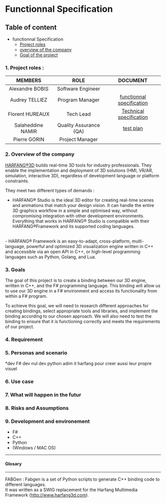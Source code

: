 <!--#### -> Click [here](https://github.com/algosup/2022-2023-project-3-harfang3d-binding-Project-2-group/blob/main/readme.md) to go to the Read Me.-->

# Functionnal Specification
## Table of content 
- functionnal Specification
  - [Project roles](#1-project-roles)
  - [overview of the company](#overview-of-the-company)
  - [Goal of the project](#goals)

###  1. Project roles :
| MEMBERS |   ROLE  | DOCUMENT |
| :----: | :-----: | :------: |
| Alexandre BOBIS | Software Engineer |  |
| Audrey TELLIEZ | Program Manager | [functionnal specification]()|
|Florent HUREAUX | Tech Lead | [Technical specification ]()  |
|Salaheddine NAMIR | Quality Assurance (QA)| [test plan]()|
| Pierre GORIN | Project Manager | |

### 2. Overview of the company 

[HARFANG®3D](https://www.harfang3d.com/en_US/) builds real-time 3D tools for industry professionals. They enable the implementation and deployment of 3D solutions (HMI, VR/AR, simulation, interactive 3D), regardless of development language or platform constraints.

They meet two different types of demands :

- HARFANG® Studio is the ideal 3D editor for creating real-time scenes and animations that match your design vision.
  <!-- 2 espaces à la fin de la ligne -->
  It can handle the entire 3D graphics workflow in a simple and optimised way, without compromising integration with other development environments.
    <!-- 2 espaces à la fin de la ligne -->  
  Everything that works in HARFANG® Studio is compatible with their HARFANG®Framework and its supported coding languages.
<br>
- HARFANG® Framework is an easy-to-adapt, cross-platform, multi-language, powerful and optimized 3D visualization engine written in C++ and accessible via an open API in C++, or high-level programming languages such as Python, Golang, and Lua.

### 3. Goals

The goal of this project is to create a binding between our 3D engine, written in C++, and the F# programming language. This binding will allow us to use our 3D engine in a F# environment and access its functionality from within a F# program.

To achieve this goal, we will need to research different approaches for creating bindings, select appropriate tools and libraries, and implement the binding according to our chosen approach. We will also need to test the binding to ensure that it is functioning correctly and meets the requirements of our project.

### 4. Requirement

### 5. Personas and scenario

*dev F#
dev nul 
dev python 
adim it harfang pour creer aussi leur propre visuel 


### 6. Use case


### 7. What will happen in the futur


### 8. Risks and Assumptions

### 9. Development and environement
  - F#
  - C++
  - Python
  - (Windows / MAC OS)  

******************************
#### Glosary 

<!---
### Author
<img src="https://avatars.githubusercontent.com/u/114394252?v=4" width="150">
### [**`Audrey Telliez`**](https://github.com/audreytllz)
##### *Program Manager*
-->

****************************************************************
FABGen : Fabgen is a set of Python scripts to generate C++ binding code to different languages.  
It was written as a SWIG replacement for the Harfang Multimedia Framework (http://www.harfang3d.com).


<!---
 function specification
    - details how work the product
    - clear and detail description
    - define the requirement and constraints
    - doesn’t describe the implementation
    - basis for testing
    - serves as a contract between the  team and the users

- Functional specification
    - context
    - goal/ scope
    - functional requirements
    - acceptance criteria
    - design
    - non-functional requirement
    - out of scope
    - security
    - glossary
-->